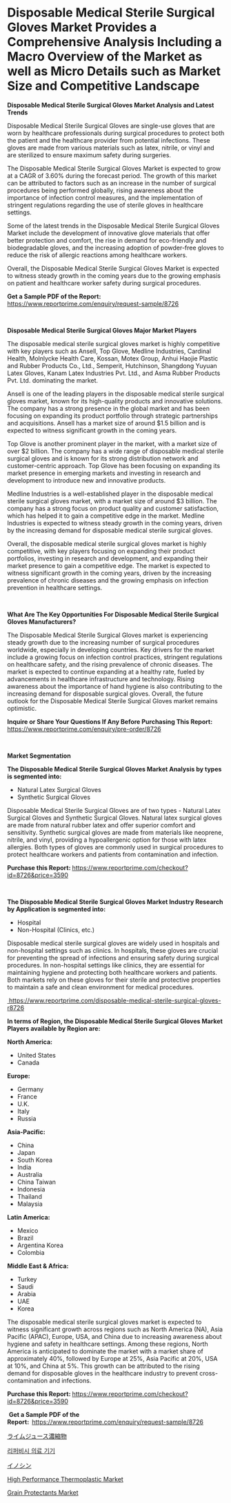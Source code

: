 <p><h1>Disposable Medical Sterile Surgical Gloves Market Provides a Comprehensive Analysis Including a Macro Overview of the Market as well as Micro Details such as Market Size and Competitive Landscape</h1></p><p><strong>Disposable Medical Sterile Surgical Gloves Market Analysis and Latest Trends</strong></p>
<p><p>Disposable Medical Sterile Surgical Gloves are single-use gloves that are worn by healthcare professionals during surgical procedures to protect both the patient and the healthcare provider from potential infections. These gloves are made from various materials such as latex, nitrile, or vinyl and are sterilized to ensure maximum safety during surgeries.</p><p>The Disposable Medical Sterile Surgical Gloves Market is expected to grow at a CAGR of 3.60% during the forecast period. The growth of this market can be attributed to factors such as an increase in the number of surgical procedures being performed globally, rising awareness about the importance of infection control measures, and the implementation of stringent regulations regarding the use of sterile gloves in healthcare settings.</p><p>Some of the latest trends in the Disposable Medical Sterile Surgical Gloves Market include the development of innovative glove materials that offer better protection and comfort, the rise in demand for eco-friendly and biodegradable gloves, and the increasing adoption of powder-free gloves to reduce the risk of allergic reactions among healthcare workers.</p><p>Overall, the Disposable Medical Sterile Surgical Gloves Market is expected to witness steady growth in the coming years due to the growing emphasis on patient and healthcare worker safety during surgical procedures.</p></p>
<p><strong>Get a Sample PDF of the Report:&nbsp;</strong> <a href="https://www.reportprime.com/enquiry/request-sample/8726">https://www.reportprime.com/enquiry/request-sample/8726</a></p>
<p>&nbsp;</p>
<p><strong>Disposable Medical Sterile Surgical Gloves Major Market Players</strong></p>
<p><p>The disposable medical sterile surgical gloves market is highly competitive with key players such as Ansell, Top Glove, Medline Industries, Cardinal Health, Molnlycke Health Care, Kossan, Motex Group, Anhui Haojie Plastic and Rubber Products Co., Ltd., Semperit, Hutchinson, Shangdong Yuyuan Latex Gloves, Kanam Latex Industries Pvt. Ltd., and Asma Rubber Products Pvt. Ltd. dominating the market.</p><p>Ansell is one of the leading players in the disposable medical sterile surgical gloves market, known for its high-quality products and innovative solutions. The company has a strong presence in the global market and has been focusing on expanding its product portfolio through strategic partnerships and acquisitions. Ansell has a market size of around $1.5 billion and is expected to witness significant growth in the coming years.</p><p>Top Glove is another prominent player in the market, with a market size of over $2 billion. The company has a wide range of disposable medical sterile surgical gloves and is known for its strong distribution network and customer-centric approach. Top Glove has been focusing on expanding its market presence in emerging markets and investing in research and development to introduce new and innovative products.</p><p>Medline Industries is a well-established player in the disposable medical sterile surgical gloves market, with a market size of around $3 billion. The company has a strong focus on product quality and customer satisfaction, which has helped it to gain a competitive edge in the market. Medline Industries is expected to witness steady growth in the coming years, driven by the increasing demand for disposable medical sterile surgical gloves.</p><p>Overall, the disposable medical sterile surgical gloves market is highly competitive, with key players focusing on expanding their product portfolios, investing in research and development, and expanding their market presence to gain a competitive edge. The market is expected to witness significant growth in the coming years, driven by the increasing prevalence of chronic diseases and the growing emphasis on infection prevention in healthcare settings.</p></p>
<p>&nbsp;</p>
<p><strong>What Are The Key Opportunities For Disposable Medical Sterile Surgical Gloves Manufacturers?</strong></p>
<p><p>The Disposable Medical Sterile Surgical Gloves market is experiencing steady growth due to the increasing number of surgical procedures worldwide, especially in developing countries. Key drivers for the market include a growing focus on infection control practices, stringent regulations on healthcare safety, and the rising prevalence of chronic diseases. The market is expected to continue expanding at a healthy rate, fueled by advancements in healthcare infrastructure and technology. Rising awareness about the importance of hand hygiene is also contributing to the increasing demand for disposable surgical gloves. Overall, the future outlook for the Disposable Medical Sterile Surgical Gloves market remains optimistic.</p></p>
<p><strong>Inquire or Share Your Questions If Any Before Purchasing This Report:</strong> <a href="https://www.reportprime.com/enquiry/pre-order/8726">https://www.reportprime.com/enquiry/pre-order/8726</a></p>
<p>&nbsp;</p>
<p><strong>Market Segmentation</strong></p>
<p><strong>The Disposable Medical Sterile Surgical Gloves Market Analysis by types is segmented into:</strong></p>
<p><ul><li>Natural Latex Surgical Gloves</li><li>Synthetic Surgical Gloves</li></ul></p>
<p><p>Disposable Medical Sterile Surgical Gloves are of two types - Natural Latex Surgical Gloves and Synthetic Surgical Gloves. Natural latex surgical gloves are made from natural rubber latex and offer superior comfort and sensitivity. Synthetic surgical gloves are made from materials like neoprene, nitrile, and vinyl, providing a hypoallergenic option for those with latex allergies. Both types of gloves are commonly used in surgical procedures to protect healthcare workers and patients from contamination and infection.</p></p>
<p><strong>Purchase this Report:&nbsp;</strong><a href="https://www.reportprime.com/checkout?id=8726&price=3590">https://www.reportprime.com/checkout?id=8726&price=3590</a></p>
<p>&nbsp;</p>
<p><strong>The Disposable Medical Sterile Surgical Gloves Market Industry Research by Application is segmented into:</strong></p>
<p><ul><li>Hospital</li><li>Non-Hospital (Clinics, etc.)</li></ul></p>
<p><p>Disposable medical sterile surgical gloves are widely used in hospitals and non-hospital settings such as clinics. In hospitals, these gloves are crucial for preventing the spread of infections and ensuring safety during surgical procedures. In non-hospital settings like clinics, they are essential for maintaining hygiene and protecting both healthcare workers and patients. Both markets rely on these gloves for their sterile and protective properties to maintain a safe and clean environment for medical procedures.</p></p>
<p><a href="https://www.reportprime.com/disposable-medical-sterile-surgical-gloves-r8726">&nbsp;https://www.reportprime.com/disposable-medical-sterile-surgical-gloves-r8726</a></p>
<p><strong>In terms of Region, the Disposable Medical Sterile Surgical Gloves Market Players available by Region are:</strong></p>
<p>
    <p> <strong> North America: </strong>
        <ul>
            <li>United States</li>
            <li>Canada</li>
        </ul>
        </p> 
    <p> <strong> Europe: </strong>
        <ul>
            <li>Germany</li>
            <li>France</li>
            <li>U.K.</li>
            <li>Italy</li>
            <li>Russia</li>
        </ul>
        </p> 
    <p> <strong> Asia-Pacific: </strong>
        <ul>
            <li>China</li>
            <li>Japan</li>
            <li>South Korea</li>
            <li>India</li>
            <li>Australia</li>
            <li>China Taiwan</li>
            <li>Indonesia</li>
            <li>Thailand</li>
            <li>Malaysia</li>
        </ul>
        </p> 
    <p> <strong> Latin America: </strong>
        <ul>
            <li>Mexico</li>
            <li>Brazil</li>
            <li>Argentina Korea</li>
            <li>Colombia</li>
        </ul>
        </p> 
    <p> <strong> Middle East & Africa: </strong>
        <ul>
            <li>Turkey</li>
            <li>Saudi</li>
            <li>Arabia</li>
            <li>UAE</li>
            <li>Korea</li>
        </ul>
    </p>
    </p>
<p><p>The disposable medical sterile surgical gloves market is expected to witness significant growth across regions such as North America (NA), Asia Pacific (APAC), Europe, USA, and China due to increasing awareness about hygiene and safety in healthcare settings. Among these regions, North America is anticipated to dominate the market with a market share of approximately 40%, followed by Europe at 25%, Asia Pacific at 20%, USA at 10%, and China at 5%. This growth can be attributed to the rising demand for disposable gloves in the healthcare industry to prevent cross-contamination and infections.</p></p>
<p><strong>Purchase this Report: </strong><a href="https://www.reportprime.com/checkout?id=8726&price=3590">https://www.reportprime.com/checkout?id=8726&price=3590</a></p>
<p>&nbsp;<strong>Get a Sample PDF of the Report:&nbsp;&nbsp;</strong><a href="https://www.reportprime.com/enquiry/request-sample/8726">https://www.reportprime.com/enquiry/request-sample/8726</a></p>
<p><strong></strong></p>
<p><p><a href="https://github.com/SantosDicki04/Market-Research-Report-List-1/blob/main/387988323109.md">ライムジュース濃縮物</a></p><p><a href="https://github.com/TobyKub4685/Market-Research-Report-List-1/blob/main/621075221094.md">리퍼비시 의료 기기</a></p><p><a href="https://github.com/moulafa/Market-Research-Report-List-1/blob/main/416230323108.md">イノシン</a></p><p><a href="https://issuu.com/reportprime-2/docs/high-performance-thermoplastic-market-size-2030.pp">High Performance Thermoplastic Market</a></p><p><a href="https://issuu.com/reportprime-2/docs/grain-protectants-market-size-2030.pptx">Grain Protectants Market</a></p></p>